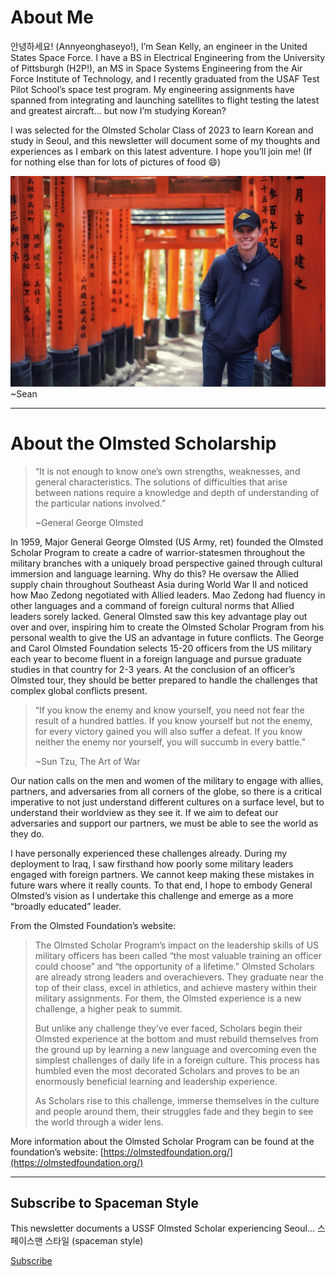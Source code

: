 # About Me

안녕하세요! (Annyeonghaseyo!), I’m Sean Kelly, an engineer in the United States Space Force. I have a BS in Electrical Engineering from the University of Pittsburgh (H2P!), an MS in Space Systems Engineering from the Air Force Institute of Technology, and I recently graduated from the USAF Test Pilot School’s space test program. My engineering assignments have spanned from integrating and launching satellites to flight testing the latest and greatest aircraft... but now I’m studying Korean?

I was selected for the Olmsted Scholar Class of 2023 to learn Korean and study in Seoul, and this newsletter will document some of my thoughts and experiences as I embark on this latest adventure. I hope you’ll join me! (If for nothing else than for lots of pictures of food 😄)

![Image](/SpacemanStyle/kyoto.jpg)
~Sean

---

# About the Olmsted Scholarship

> “It is not enough to know one’s own strengths, weaknesses, and general characteristics. The solutions of difficulties that arise between nations require a knowledge and depth of understanding of the particular nations involved.”
>
> ~General George Olmsted

In 1959, Major General George Olmsted (US Army, ret) founded the Olmsted Scholar Program to create a cadre of warrior-statesmen throughout the military branches with a uniquely broad perspective gained through cultural immersion and language learning. Why do this? He oversaw the Allied supply chain throughout Southeast Asia during World War II and noticed how Mao Zedong negotiated with Allied leaders. Mao Zedong had fluency in other languages and a command of foreign cultural norms that Allied leaders sorely lacked. General Olmsted saw this key advantage play out over and over, inspiring him to create the Olmsted Scholar Program from his personal wealth to give the US an advantage in future conflicts. The George and Carol Olmsted Foundation selects 15-20 officers from the US military each year to become fluent in a foreign language and pursue graduate studies in that country for 2-3 years. At the conclusion of an officer’s Olmsted tour, they should be better prepared to handle the challenges that complex global conflicts present.

> “If you know the enemy and know yourself, you need not fear the result of a hundred battles. If you know yourself but not the enemy, for every victory gained you will also suffer a defeat. If you know neither the enemy nor yourself, you will succumb in every battle.”
>
> ~Sun Tzu, The Art of War

Our nation calls on the men and women of the military to engage with allies, partners, and adversaries from all corners of the globe, so there is a critical imperative to not just understand different cultures on a surface level, but to understand their worldview as they see it. If we aim to defeat our adversaries and support our partners, we must be able to see the world as they do.

I have personally experienced these challenges already. During my deployment to Iraq, I saw firsthand how poorly some military leaders engaged with foreign partners. We cannot keep making these mistakes in future wars where it really counts. To that end, I hope to embody General Olmsted’s vision as I undertake this challenge and emerge as a more “broadly educated” leader.

From the Olmsted Foundation’s website:

> The Olmsted Scholar Program’s impact on the leadership skills of US military officers has been called “the most valuable training an officer could choose” and “the opportunity of a lifetime.” Olmsted Scholars are already strong leaders and overachievers. They graduate near the top of their class, excel in athletics, and achieve mastery within their military assignments. For them, the Olmsted experience is a new challenge, a higher peak to summit.
>
> But unlike any challenge they’ve ever faced, Scholars begin their Olmsted experience at the bottom and must rebuild themselves from the ground up by learning a new language and overcoming even the simplest challenges of daily life in a foreign culture. This process has humbled even the most decorated Scholars and proves to be an enormously beneficial learning and leadership experience.
>
> As Scholars rise to this challenge, immerse themselves in the culture and people around them, their struggles fade and they begin to see the world through a wider lens.

More information about the Olmsted Scholar Program can be found at the foundation’s website: [https://olmstedfoundation.org/](https://olmstedfoundation.org/)

---

## Subscribe to Spaceman Style

This newsletter documents a USSF Olmsted Scholar experiencing Seoul... 스페이스맨 스타일 (spaceman style)

[Subscribe](https://www.spaceman.style/subscribe)


